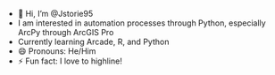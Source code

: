 - 👋 Hi, I’m @Jstorie95
- I am interested in automation processes through Python, especially ArcPy through ArcGIS Pro
- Currently learning Arcade, R, and Python
- 😄 Pronouns: He/Him
- ⚡ Fun fact: I love to highline!
